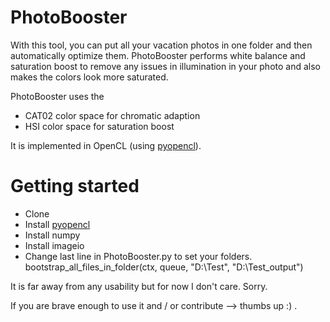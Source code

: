 # PhotoBooster

With this tool, you can put all your vacation photos in one folder and then automatically optimize them. PhotoBooster performs white balance and saturation boost to remove any issues in illumination in your photo and also makes the colors look more saturated.

PhotoBooster uses the 
* CAT02 color space for chromatic adaption
* HSI color space for saturation boost

It is implemented in OpenCL (using [pyopencl](https://mathema.tician.de/software/pyopencl/)).

# Getting started
* Clone
* Install [pyopencl](https://wiki.tiker.net/PyOpenCL/Installation)
* Install numpy
* Install imageio
* Change last line in PhotoBooster.py to set your folders. bootstrap_all_files_in_folder(ctx, queue, "D:\Test", "D:\Test_output")

It is far away from any usability but for now I don't care. Sorry.

If you are brave enough to use it and / or contribute --> thumbs up :) .